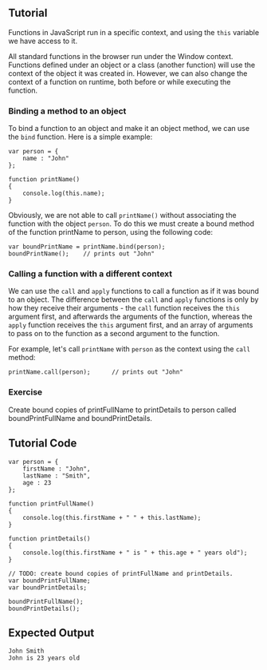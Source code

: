 Tutorial
--------

Functions in JavaScript run in a specific context, and using the `this` variable we have access to it. 

All standard functions in the browser run under the Window context. Functions defined under an object or a class (another function) will use the context of the object it was created in. However, we can also change the context of a function on runtime, both before or while executing the function.

### Binding a method to an object

To bind a function to an object and make it an object method, we can use the `bind` function. Here is a simple example:

	var person = {
	    name : "John"
	};
	
	function printName() 
	{
	    console.log(this.name);
	}

Obviously, we are not able to call `printName()` without associating the function with the object `person`. To do this we must create a bound method of the function printName to person, using the following code:

	var boundPrintName = printName.bind(person);
	boundPrintName();    // prints out "John"

### Calling a function with a different context

We can use the `call` and `apply` functions to call a function as if it was bound to an object. The difference between the `call` and `apply` functions is only by how they receive their arguments - the `call` function receives the `this` argument first, and afterwards the arguments of the function, whereas the `apply` function receives the `this` argument first, and an array of arguments to pass on to the function as a second argument to the function.

For example, let's call `printName` with `person` as the context using the `call` method:

	printName.call(person);      // prints out "John"

### Exercise

Create bound copies of printFullName to printDetails to person called boundPrintFullName and boundPrintDetails.

Tutorial Code
-------------

	var person = {
	    firstName : "John",
	    lastName : "Smith",
	    age : 23
	};

	function printFullName()
	{
	    console.log(this.firstName + " " + this.lastName);
	}

	function printDetails()
	{
	    console.log(this.firstName + " is " + this.age + " years old");
	}

	// TODO: create bound copies of printFullName and printDetails.	
	var boundPrintFullName;
	var boundPrintDetails;

	boundPrintFullName();
	boundPrintDetails();

Expected Output
---------------

	John Smith
	John is 23 years old
